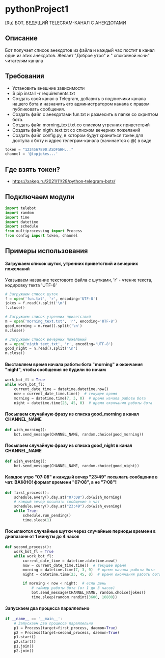 # pythonProject1

[Ru] БОТ, ВЕДУЩИЙ TELEGRAM-КАНАЛ С АНЕКДОТАМИ

## Описание

Бот получает список анекдотов из файла и каждый час постит в канал один из этих анекдотов. Желает "Доброе утро" и "
спокойной ночи" читателям канала

## Требования

* Установить внешние зависимости
* $ pip install -r requirements.txt
* Создать свой канал в Telegram, добавить в подписчики канала нашего бота и назначить его администратором канала с
  правом публиковать сообщения.
* Создать файл с анекдотами fun.txt и размесить в папке со скриптом бота.
* Создать файл morning_text.txt со списком утренних приветствий
* Создать файл nigth_text.txt со списком вечерних пожеланий
* Создать файл config.py, в котором будут храниться токен для доступа к боту и адрес телеграм-канала (начинается с @) в
  виде

```python
token = "1234567890:ASDFGHH..."
channel = '@topjokes...'
```

## Где взять токен?

* https://xakep.ru/2021/11/28/python-telegram-bots/

## Подключаем модули

```python
import telebot
import random
import time
import datetime
import schedule
from multiprocessing import Process
from config import token, channel
```

## Примеры использования

#### Загружаем список шуток, утренних приветствий и вечерних пожеланий

Указываем название текстового файла с шутками, 'r' - чтение текста, кодировку текта 'UTF-8'

```python
# Загружаем список шуток
f = open('fun.txt', 'r', encoding='UTF-8')
jokes = f.read().split('\n')
f.close()

# Загружаем список утренних приветствий
m = open('morning_text.txt', 'r', encoding='UTF-8')
good_morning = m.read().split('\n')
m.close()

# Загружаем список вечерних пожеланий
n = open('nigth_text.txt', 'r', encoding='UTF-8')
good_night = n.read().split('\n')
n.close()
```

#### Выставляем время начала работы бота "morning" и окончания "night", чтобы сообщения не будили по ночам

```python
work_bot_fl = True
while work_bot_fl:
    current_date_time = datetime.datetime.now()
    now = current_date_time.time()  # текущее время
    morning = datetime.time(7, 3, 0)  # время начала работы бота
    night = datetime.time(23, 45, 0)  # время окончания работы бота
```

#### Посылаем случайную фразу из списка good_morning в канал CHANNEL_NAME

```python
def wish_morning():
    bot.send_message(CHANNEL_NAME, random.choice(good_morning))
```

#### Посылаем случайную фразу из списка good_night в канал CHANNEL_NAME

```python
def wish_evening():
    bot.send_message(CHANNEL_NAME, random.choice(good_night))
```

#### Каждое утро "07:08" и каждый вечер "23:49" посылать сообщение в чат. ВАЖНО! формат времени "07:08", а не "7:08"!

```python
def first_process():
    schedule.every().day.at("07:08").do(wish_morning)
    # каждый вечер посылать сообщение в чат
    schedule.every().day.at("23:49").do(wish_evening)
    while True:
        schedule.run_pending()
        time.sleep(1)
```

#### Посылаются случайные шутки через случайные периоды времени в диапазоне от 1 минуты до 4 часов

```python
def second_process():
    work_bot_fl = True
    while work_bot_fl:
        current_date_time = datetime.datetime.now()
        now = current_date_time.time()  # текущее время
        morning = datetime.time(7, 3, 0)  # время начала работы бота
        night = datetime.time(23, 45, 0)  # время окончания работы бота

        if morning < now < night:  # если день
            # таймер работы бота (от 1 до 3 часов)
            bot.send_message(CHANNEL_NAME, random.choice(jokes))
            time.sleep(random.randint(3600, 10800))
```

#### Запускаем два процесса параллельно

```python
if __name__ == '__main__':
    # Запускаем два процесса параллельно
    p1 = Process(target=first_process, daemon=True)
    p2 = Process(target=second_process, daemon=True)
    p1.start()
    p2.start()
    p1.join()
    p2.join()
```